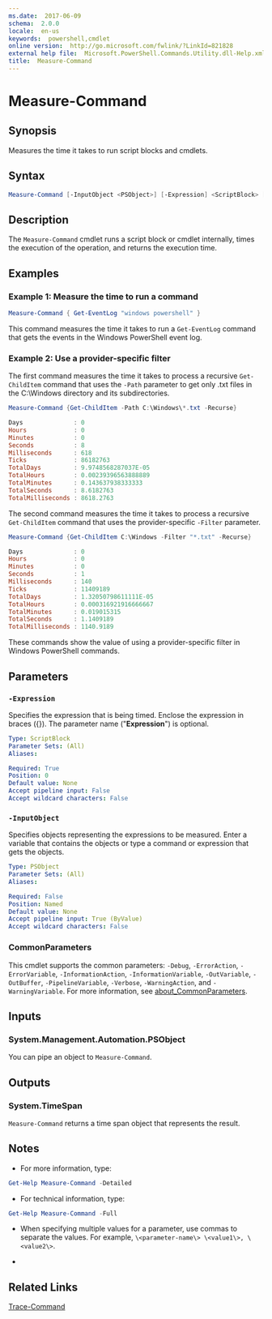 ```yaml
---
ms.date:  2017-06-09
schema:  2.0.0
locale:  en-us
keywords:  powershell,cmdlet
online version:  http://go.microsoft.com/fwlink/?LinkId=821828
external help file:  Microsoft.PowerShell.Commands.Utility.dll-Help.xml
title:  Measure-Command
---
```


# Measure-Command

## Synopsis
Measures the time it takes to run script blocks and cmdlets.

## Syntax

```PowerShell
Measure-Command [-InputObject <PSObject>] [-Expression] <ScriptBlock> [<CommonParameters>]
```

## Description
The `Measure-Command` cmdlet runs a script block or cmdlet internally, times the execution of the operation, and returns the execution time.

## Examples

### Example 1: Measure the time to run a command
```PowerShell
Measure-Command { Get-EventLog "windows powershell" }
```

This command measures the time it takes to run a `Get-EventLog` command that gets the events in the Windows PowerShell event log.

### Example 2: Use a provider-specific filter
The first command measures the time it takes to process a recursive `Get-ChildItem` command that uses the `-Path` parameter to get only .txt files in the C:\Windows directory and its subdirectories.
```PowerShell
Measure-Command {Get-ChildItem -Path C:\Windows\*.txt -Recurse}

Days              : 0
Hours             : 0
Minutes           : 0
Seconds           : 8
Milliseconds      : 618
Ticks             : 86182763
TotalDays         : 9.9748568287037E-05
TotalHours        : 0.00239396563888889
TotalMinutes      : 0.143637938333333
TotalSeconds      : 8.6182763
TotalMilliseconds : 8618.2763
```

The second command measures the time it takes to process a recursive `Get-ChildItem` command that uses the provider-specific `-Filter` parameter.

```PowerShell
Measure-Command {Get-ChildItem C:\Windows -Filter "*.txt" -Recurse}

Days              : 0
Hours             : 0
Minutes           : 0
Seconds           : 1
Milliseconds      : 140
Ticks             : 11409189
TotalDays         : 1.32050798611111E-05
TotalHours        : 0.000316921916666667
TotalMinutes      : 0.019015315
TotalSeconds      : 1.1409189
TotalMilliseconds : 1140.9189
```

These commands show the value of using a provider-specific filter in Windows PowerShell commands.

## Parameters

### `-Expression`
Specifies the expression that is being timed.
Enclose the expression in braces ({}).
The parameter name ("**Expression**") is optional.

```yaml
Type: ScriptBlock
Parameter Sets: (All)
Aliases: 

Required: True
Position: 0
Default value: None
Accept pipeline input: False
Accept wildcard characters: False
```

### `-InputObject`
Specifies objects representing the expressions to be measured.
Enter a variable that contains the objects or type a command or expression that gets the objects.

```yaml
Type: PSObject
Parameter Sets: (All)
Aliases: 

Required: False
Position: Named
Default value: None
Accept pipeline input: True (ByValue)
Accept wildcard characters: False
```

### CommonParameters
This cmdlet supports the common parameters: `-Debug`, `-ErrorAction`, `-ErrorVariable`, `-InformationAction`, `-InformationVariable`, `-OutVariable`, `-OutBuffer`, `-PipelineVariable`, `-Verbose`, `-WarningAction`, and `-WarningVariable`. For more information, see [about_CommonParameters](http://go.microsoft.com/fwlink/?LinkID=113216).

## Inputs

### System.Management.Automation.PSObject
You can pipe an object to `Measure-Command`.

## Outputs

### System.TimeSpan
`Measure-Command` returns a time span object that represents the result.

## Notes
- For more information, type: 
```PowerShell
Get-Help Measure-Command -Detailed
```

- For technical information, type:
```PowerShell
Get-Help Measure-Command -Full
```

- When specifying multiple values for a parameter, use commas to separate the values.
For example, `\<parameter-name\> \<value1\>, \<value2\>`.

*

## Related Links

[Trace-Command](Trace-Command.md)
